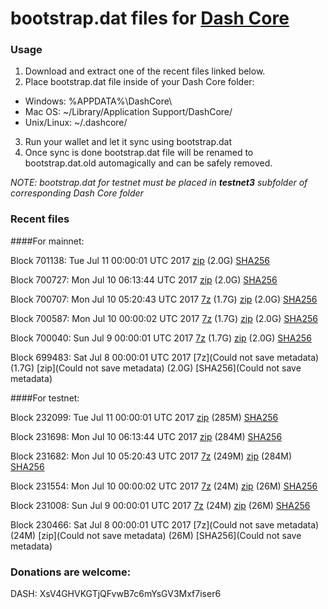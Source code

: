 # bootstrap.dat files for [Dash Core](https://www.dash.org)

### Usage

1. Download and extract one of the recent files linked below.
2. Place bootstrap.dat file inside of your Dash Core folder:
 - Windows: %APPDATA%\DashCore\
 - Mac OS: ~/Library/Application Support/DashCore/
 - Unix/Linux: ~/.dashcore/
3. Run your wallet and let it sync using bootstrap.dat
4. Once sync is done bootstrap.dat file will be renamed to bootstrap.dat.old automagically and can be safely removed.

_NOTE: bootstrap.dat for testnet must be placed in **testnet3** subfolder of corresponding Dash Core folder_

### Recent files

####For mainnet:

Block 701138: Tue Jul 11 00:00:01 UTC 2017 [zip](https://transfer.sh/k1ywt/bootstrap.dat.20170711.zip) (2.0G) [SHA256](https://transfer.sh/OWtWM/sha256.txt)

Block 700727: Mon Jul 10 06:13:44 UTC 2017 [zip](https://transfer.sh/10xqlX/bootstrap.dat.20170710.zip) (2.0G) [SHA256](https://transfer.sh/lzZ1j/sha256.txt)

Block 700707: Mon Jul 10 05:20:43 UTC 2017 [7z](https://transfer.sh/sF1Uk/bootstrap.dat.20170710.7z) (1.7G) [zip](https://transfer.sh/CejTk/bootstrap.dat.20170710.zip) (2.0G) [SHA256](https://transfer.sh/Ub7JO/sha256.txt)

Block 700587: Mon Jul 10 00:00:02 UTC 2017 [7z](https://transfer.sh/iHbUp/bootstrap.dat.20170710.7z) (1.7G) [zip](https://transfer.sh/12UdoG/bootstrap.dat.20170710.zip) (2.0G) [SHA256](https://transfer.sh/TG6Nd/sha256.txt)

Block 700040: Sun Jul  9 00:00:01 UTC 2017 [7z](https://transfer.sh/M1vLk/bootstrap.dat.20170709.7z) (1.7G) [zip](https://transfer.sh/DAsPx/bootstrap.dat.20170709.zip) (2.0G) [SHA256](https://transfer.sh/KecLM/sha256.txt)

Block 699483: Sat Jul  8 00:00:01 UTC 2017 [7z](Could not save metadata) (1.7G) [zip](Could not save metadata) (2.0G) [SHA256](Could not save metadata)

####For testnet:

Block 232099: Tue Jul 11 00:00:01 UTC 2017 [zip](https://transfer.sh/aulKu/bootstrap.dat.20170711.zip) (285M) [SHA256](https://transfer.sh/10jW2u/sha256.txt)

Block 231698: Mon Jul 10 06:13:44 UTC 2017 [zip](https://transfer.sh/7lax7/bootstrap.dat.20170710.zip) (284M) [SHA256](https://transfer.sh/brgpd/sha256.txt)

Block 231682: Mon Jul 10 05:20:43 UTC 2017 [7z](https://transfer.sh/DaUHJ/bootstrap.dat.20170710.7z) (249M) [zip](https://transfer.sh/qMGHU/bootstrap.dat.20170710.zip) (284M) [SHA256](https://transfer.sh/3fNUx/sha256.txt)

Block 231554: Mon Jul 10 00:00:02 UTC 2017 [7z](https://transfer.sh/x4u3l/bootstrap.dat.20170710.7z) (24M) [zip](https://transfer.sh/hrJ86/bootstrap.dat.20170710.zip) (26M) [SHA256](https://transfer.sh/XrgZz/sha256.txt)

Block 231008: Sun Jul  9 00:00:01 UTC 2017 [7z](https://transfer.sh/RQDBf/bootstrap.dat.20170709.7z) (24M) [zip](https://transfer.sh/kkQKa/bootstrap.dat.20170709.zip) (26M) [SHA256](https://transfer.sh/rYmHc/sha256.txt)

Block 230466: Sat Jul  8 00:00:01 UTC 2017 [7z](Could not save metadata) (24M) [zip](Could not save metadata) (26M) [SHA256](Could not save metadata)

### Donations are welcome:

DASH: XsV4GHVKGTjQFvwB7c6mYsGV3Mxf7iser6
